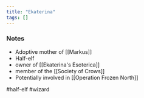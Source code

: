 ```yaml
---
title: "Ekaterina"
tags: []
---
```


### Notes

- Adoptive mother of [[Markus]]
- Half-elf
- owner of [[Ekaterina's Esoterica]]
- member of the [[Society of Crows]]
- Potentially involved in [[Operation Frozen North]]

#half-elf #wizard
